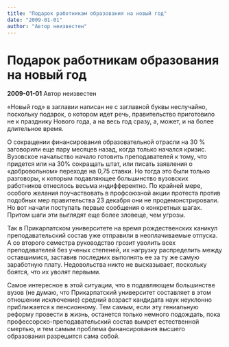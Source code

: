 ```yaml
---
title: "Подарок работникам образования на новый год"
date: "2009-01-01"
author: "Автор неизвестен"
---
```


# Подарок работникам образования на новый год

**2009-01-01** Автор неизвестен

«Новый год» в заглавии написан не с заглавной буквы неслучайно, поскольку подарок, о котором идет речь, правительство приготовило не к празднику Нового года, а на весь год сразу, а, может, и на более длительное время.

О сокращении финансирования образовательной отрасли на 30 % заговорили еще пару месяцев назад, когда только начался кризис. Вузовское начальство начало готовить преподавателей к тому, что придется или на 30% сокращать штат, или писать заявления о «добровольном» переходе на 0,75 ставки. Но тогда это были только разговоры, к которым подавляющее большинство вузовских работников отнеслось весьма индифферентно. По крайней мере, особого желания поучаствовать в профсоюзной акции протеста против подобных мер правительства 23 декабря они не продемонстрировали. Но вот начали поступать первые сообщения о конкретных шагах. Притом шаги эти выглядят еще более зловеще, чем угрозы.

Так в Прикарпатском университете на время рождественских каникул преподавательский состав уже отправили в неоплачиваемые отпуска. А со второго семестра руководство грозит уволить всех преподавателей без ученых степеней, их нагрузку распределить между оставшимися, заставив последних выполнять ее за ту же самую заработную плату. Недовольства никто не высказывает, поскольку боятся, что их уволят первыми.

Самое интересное в этой ситуации, что в подавляющем большинстве вузов (не думаю, что Прикарпатский университет составляет в этом отношении исключение) средний возраст кандидата наук неуклонно приближается к пенсионному. Тем самым, если эту гениальную реформу провести в жизнь, останется только немного подождать, пока профессорско-преподавательский состав вымрет естественной смертью, и тем самым проблема финансирования высшего образования разрешится сама собой.